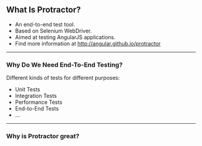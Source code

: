 ##  What Is Protractor?

* An end-to-end test tool.
* Based on Selenium WebDriver.
* Aimed at testing AngularJS applications.
* Find more information at http://angular.github.io/protractor

---

### Why Do We Need End-To-End Testing?

Different kinds of tests for different purposes:

* Unit Tests
* Integration Tests
* Performance Tests
* End-to-End Tests
* ...

---

### Why is Protractor great?
